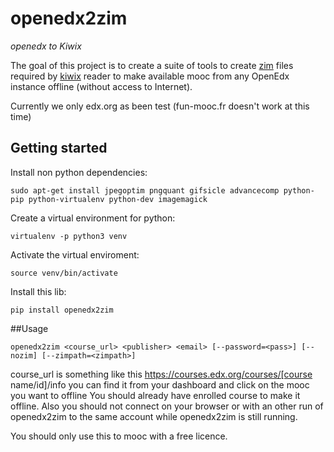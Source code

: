 
# openedx2zim

*openedx to Kiwix*

The goal of this project is to create a suite of tools to create [zim](http://www.openzim.org) files required by [kiwix](http://kiwix.org/) reader to make available mooc from any OpenEdx instance offline (without access to Internet).


Currently we only edx.org as been test (fun-mooc.fr doesn't work at this time)

## Getting started

Install non python dependencies:

```
sudo apt-get install jpegoptim pngquant gifsicle advancecomp python-pip python-virtualenv python-dev imagemagick
```

Create a virtual environment for python:

```
virtualenv -p python3 venv
```

Activate the virtual enviroment:

```
source venv/bin/activate
```


Install this lib:

```
pip install openedx2zim
```

##Usage

```
openedx2zim <course_url> <publisher> <email> [--password=<pass>] [--nozim] [--zimpath=<zimpath>]
```

course_url is something like this https://courses.edx.org/courses/[course name/id]/info you can find it from your dashboard and click on the mooc you want to offline
You should already have enrolled course to make it offline.
Also you should not connect on your browser or with an other run of openedx2zim to the same account while openedx2zim is still running.


You should only use this to mooc with a free licence.




